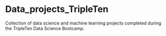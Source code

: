# Data_projects_TripleTen
Collection of data science and machine learning projects completed during the TripleTen Data Science Bootcamp.
